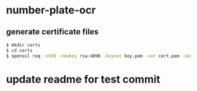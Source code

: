 # number-plate-ocr

## generate certificate files
```bash
$ mkdir certs
$ cd certs
$ openssl req -x509 -newkey rsa:4096 -keyout key.pem -out cert.pem -days 365 -nodes
```
# update readme for test commit